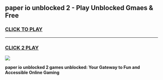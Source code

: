 
## paper io unblocked 2 - Play Unblocked Gmaes & Free
<h3>
<a href="https://news.freeplayer.one?title=paper_io_unblocked_2&ref=16F">CLICK TO PLAY</a></h3>
<hr>

<h3>
<a href="https://news.freeplayer.one?title=paper_io_unblocked_2&ref=16F">CLICK 2 PLAY</a>
  
</h3>

<a href="https://news.freeplayer.one?title=paper_io_unblocked_2&ref=16F/"><img src="https://clearcache.store/games.png"></a>


**paper io unblocked 2 games unblocked: Your Gateway to Fun and Accessible Online Gaming**

